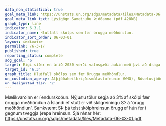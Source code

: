 ```yaml
---
data_non_statistical: true
goal_meta_link: https://unstats.un.org/sdgs/metadata/files/Metadata-06-03-01.pdf
goal_meta_link_text: Lýsigögn Sameinuðu Þjóðanna (pdf 428kB)
graph_type: line
indicator: 6.3.1
indicator_name: Hlutfall skólps sem fær örugga meðhöndlun.
indicator_sort_order: 06-03-01
layout: indicator
permalink: /6-3-1/
published: true
reporting_status: complete
sdg_goal: '6'
target: Eigi síðar en árið 2030 verði vatnsgæði aukin með því að draga úr mengun, útiloka óæskilega sorplosun og lágmarka losun hættulegra efna og efnablandna. Hlutfall óunnins skólps og frárennslisvatns verði minnkað um helming og endurvinnsla og örugg endurnýting aukin til muna um heim allan
target_id: '6.3'
graph_title: Hlutfall skólps sem fær örugga meðhöndlun.
un_custodian_agency: Alþjóðaheilbrigðismálastofnunin (WHO), Búsetusjóður Sameinuðu Þjóðanna (UN-Habitat), Tölfræðideild Sameinuðu Þjóðanna (UNSD)
un_designated_tier: '2'
---
```


Mælikvarðinn er í endurskoðun. Nýjustu tölur segja að 3% af skólpi fær örugga meðhöndlun á Íslandi ef stutt er við skilgreiningu SÞ á 'örugg meðhöndlun'. Samkvæmt SÞ þá telst skólphreinsun örugg ef hún fer í gegnum tveggja þrepa hreinsun. Sjá nánar hér: https://unstats.un.org/sdgs/metadata/files/Metadata-06-03-01.pdf
